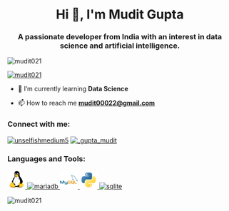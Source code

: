 <h1 align="center">Hi 👋, I'm Mudit Gupta</h1>
<h3 align="center">A passionate developer from India with an interest in data science and artificial intelligence.</h3>

<p align="left"> <img src="https://komarev.com/ghpvc/?username=mudit021&label=Profile%20views&color=f94f06&style=plastic" alt="mudit021" /> </p>

<p align="left"> <a href="https://github.com/ryo-ma/github-profile-trophy"><img src="https://github-profile-trophy.vercel.app/?username=mudit021" alt="mudit021" /></a> </p>

- 🌱 I’m currently learning **Data Science**

- 📫 How to reach me **mudit00022@gmail.com**

<h3 align="left">Connect with me:</h3>
<p align="left">
<a href="https://kaggle.com/unselfishmedium5" target="blank"><img align="center" src="https://raw.githubusercontent.com/rahuldkjain/github-profile-readme-generator/master/src/images/icons/Social/kaggle.svg" alt="unselfishmedium5" height="30" width="40" /></a>
<a href="https://instagram.com/_gupta_mudit" target="blank"><img align="center" src="https://raw.githubusercontent.com/rahuldkjain/github-profile-readme-generator/master/src/images/icons/Social/instagram.svg" alt="_gupta_mudit" height="30" width="40" /></a>
</p>

<h3 align="left">Languages and Tools:</h3>
<p align="left"> <a href="https://www.linux.org/" target="_blank" rel="noreferrer"> <img src="https://raw.githubusercontent.com/devicons/devicon/master/icons/linux/linux-original.svg" alt="linux" width="40" height="40"/> </a> <a href="https://mariadb.org/" target="_blank" rel="noreferrer"> <img src="https://www.vectorlogo.zone/logos/mariadb/mariadb-icon.svg" alt="mariadb" width="40" height="40"/> </a> <a href="https://www.mysql.com/" target="_blank" rel="noreferrer"> <img src="https://raw.githubusercontent.com/devicons/devicon/master/icons/mysql/mysql-original-wordmark.svg" alt="mysql" width="40" height="40"/> </a> <a href="https://www.python.org" target="_blank" rel="noreferrer"> <img src="https://raw.githubusercontent.com/devicons/devicon/master/icons/python/python-original.svg" alt="python" width="40" height="40"/> </a> <a href="https://www.sqlite.org/" target="_blank" rel="noreferrer"> <img src="https://www.vectorlogo.zone/logos/sqlite/sqlite-icon.svg" alt="sqlite" width="40" height="40"/> </a> </p>

<p><img align="center" src="https://github-readme-stats.vercel.app/api/top-langs?username=mudit021&show_icons=true&locale=en&layout=compact" alt="mudit021" /></p>
